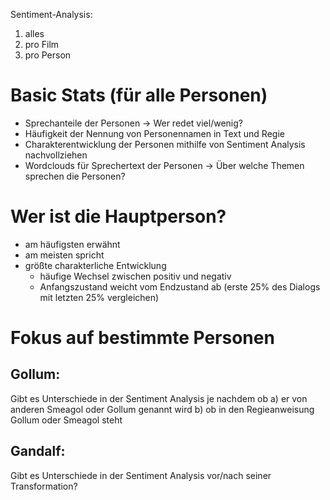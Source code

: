Sentiment-Analysis:
1) alles
2) pro Film
3) pro Person

# Basic Stats (für alle Personen)
* Sprechanteile der Personen -> Wer redet viel/wenig?
* Häufigkeit der Nennung von Personennamen in Text und Regie
* Charakterentwicklung der Personen mithilfe von Sentiment Analysis nachvollziehen
* Wordclouds für Sprechertext der Personen -> Über welche Themen sprechen die Personen?

# Wer ist die Hauptperson?
* am häufigsten erwähnt
* am meisten spricht
* größte charakterliche Entwicklung
	* häufige Wechsel zwischen positiv und negativ
	* Anfangszustand weicht vom Endzustand ab (erste 25% des Dialogs mit letzten 25% vergleichen)

# Fokus auf bestimmte Personen
## Gollum: 
Gibt es Unterschiede in der Sentiment Analysis je nachdem ob 
a) er von anderen Smeagol oder Gollum genannt wird 
b) ob in den Regieanweisung Gollum oder Smeagol steht

## Gandalf: 
Gibt es Unterschiede in der Sentiment Analysis vor/nach seiner Transformation?


